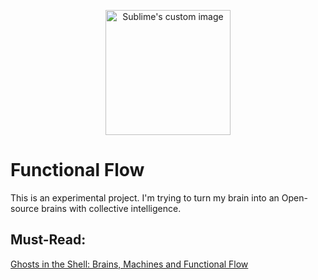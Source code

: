 <p align="center">
  <img width="200" height="200" src="https://gallery.mailchimp.com/8941835cfa515f7b94f4130c2/images/0214363d-c3ca-4062-8ac1-e780e56e8624.jpg" alt="Sublime's custom image"/>
</p>

# Functional Flow

This is an experimental project. I'm trying to turn my brain into an Open-source brains with collective intelligence.

## Must-Read:

[Ghosts in the Shell: Brains, Machines and Functional Flow](https://allenleein.github.io/brains/functionalflow/)

